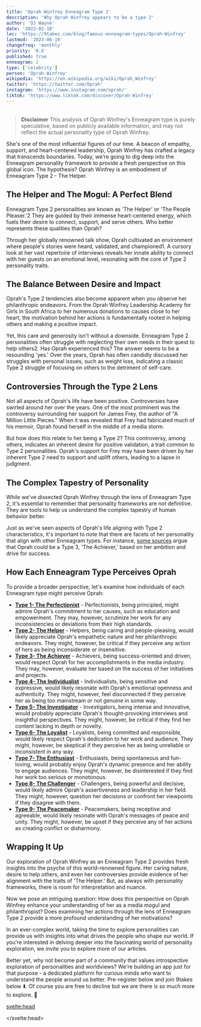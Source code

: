 ```yaml
---
title: 'Oprah Winfrey Enneagram Type 2'
description: 'Why Oprah Winfrey appears to be a type 2'
author: 'DJ Wayne'
date: '2023-02-18'
loc: 'https://9takes.com/blog/famous-enneagram-types/Oprah-Winfrey'
lastmod: '2023-06-19'
changefreq: 'monthly'
priority: '0.6'
published: true
enneagram: 2
type: ['celebrity']
person: 'Oprah-Winfrey'
wikipedia: 'https://en.wikipedia.org/wiki/Oprah_Winfrey'
twitter: 'https://twitter.com/Oprah'
instagram: 'https://www.instagram.com/oprah/'
tiktok: 'https://www.tiktok.com/discover/Oprah-Winfrey'
---
```


<script>
	import  PopCard  from "../../../lib/components/atoms/PopCard.svelte";
</script>
<div
	style="display: flex;
    justify-content: center;
    margin: 1rem 0;
	"
>
	<PopCard
		image={`/types/2s/${'Oprah-Winfrey'}.webp`}
		showIcon={false}
		enneagramType="2"
		displayText="Oprah Winfrey"
		subtext=""
	/>
</div>

> **Disclaimer** This analysis of Oprah Winfrey's Enneagram type is purely speculative, based on publicly available information, and may not reflect the actual personality type of Oprah Winfrey.

<p class="firstLetter">She's one of the most influential figures of our time. A beacon of empathy, support, and heart-centered leadership, Oprah Winfrey has crafted a legacy that transcends boundaries. Today, we're going to dig deep into the Enneagram personality framework to provide a fresh perspective on this global icon. The hypothesis? Oprah Winfrey is an embodiment of Enneagram Type 2 - The Helper.</p>

## The Helper and The Mogul: A Perfect Blend

Enneagram Type 2 personalities are known as 'The Helper' or 'The People Pleaser.'2 They are guided by their immense heart-centered energy, which fuels their desire to connect, support, and serve others. Who better represents these qualities than Oprah?

Through her globally renowned talk show, Oprah cultivated an environment where people's stories were heard, validated, and championed1. A cursory look at her vast repertoire of interviews reveals her innate ability to connect with her guests on an emotional level, resonating with the core of Type 2 personality traits.

## The Balance Between Desire and Impact

Oprah's Type 2 tendencies also become apparent when you observe her philanthropic endeavors. From the Oprah Winfrey Leadership Academy for Girls in South Africa to her numerous donations to causes close to her heart, the motivation behind her actions is fundamentally rooted in helping others and making a positive impact.

Yet, this care and generosity isn't without a downside. Enneagram Type 2 personalities often struggle with neglecting their own needs in their quest to help others2. Has Oprah experienced this? The answer seems to be a resounding 'yes.' Over the years, Oprah has often candidly discussed her struggles with personal issues, such as weight loss, indicating a classic Type 2 struggle of focusing on others to the detriment of self-care.

## Controversies Through the Type 2 Lens

Not all aspects of Oprah's life have been positive. Controversies have swirled around her over the years. One of the most prominent was the controversy surrounding her support for James Frey, the author of "A Million Little Pieces." When it was revealed that Frey had fabricated much of his memoir, Oprah found herself in the middle of a media storm.

But how does this relate to her being a Type 2? This controversy, among others, indicates an inherent desire for positive validation, a trait common to Type 2 personalities. Oprah's support for Frey may have been driven by her inherent Type 2 need to support and uplift others, leading to a lapse in judgment.

## The Complex Tapestry of Personality

While we've dissected Oprah Winfrey through the lens of Enneagram Type 2, it's essential to remember that personality frameworks are not definitive. They are tools to help us understand the complex tapestry of human behavior better.

Just as we've seen aspects of Oprah's life aligning with Type 2 characteristics, it's important to note that there are facets of her personality that align with other Enneagram types. For instance, <a class="external-link" target="_blank" rel="noopener noreferrer" href="https://www.truity.com/blog/what-are-oprah-winfreys-enneagram-and-myers-briggs-personality-types">some sources</a> argue that Oprah could be a Type 3, 'The Achiever,' based on her ambition and drive for success.

## How Each Enneagram Type Perceives Oprah

To provide a broader perspective, let's examine how individuals of each Enneagram type might perceive Oprah:

- **[Type 1- The Perfectionist](/blog/enneagram/enneagram-type-1)** - Perfectionists, being principled, might admire Oprah's commitment to her causes, such as education and empowerment. They may, however, scrutinize her work for any inconsistencies or deviations from their high standards.
- **[Type 2- The Helper](/blog/enneagram/enneagram-type-2)** - Helpers, being caring and people-pleasing, would likely appreciate Oprah's empathetic nature and her philanthropic endeavors. They might, however, be critical if they perceive any action of hers as being inconsiderate or insensitive.
- **[Type 3- The Achiever](/blog/enneagram/enneagram-type-3)** - Achievers, being success-oriented and driven, would respect Oprah for her accomplishments in the media industry. They may, however, evaluate her based on the success of her initiatives and projects.
- **[Type 4- The Individualist](/blog/enneagram/enneagram-type-4)** - Individualists, being sensitive and expressive, would likely resonate with Oprah's emotional openness and authenticity. They might, however, feel disconnected if they perceive her as being too mainstream or not genuine in some way.
- **[Type 5- The Investigator](/blog/enneagram/enneagram-type-5)** - Investigators, being intense and innovative, would probably appreciate Oprah's thought-provoking interviews and insightful perspectives. They might, however, be critical if they find her content lacking in depth or novelty.
- **[Type 6- The Loyalist](/blog/enneagram/enneagram-type-6)** - Loyalists, being committed and responsible, would likely respect Oprah's dedication to her work and audience. They might, however, be skeptical if they perceive her as being unreliable or inconsistent in any way.
- **[Type 7- The Enthusiast](/blog/enneagram/enneagram-type-7)** - Enthusiasts, being spontaneous and fun-loving, would probably enjoy Oprah's dynamic presence and her ability to engage audiences. They might, however, be disinterested if they find her work too serious or monotonous.
- **[Type 8- The Challenger](/blog/enneagram/enneagram-type-8)** - Challengers, being powerful and decisive, would likely admire Oprah's assertiveness and leadership in her field. They might, however, question her decisions or confront her viewpoints if they disagree with them.
- **[Type 9- The Peacemaker](/blog/enneagram/enneagram-type-9)** - Peacemakers, being receptive and agreeable, would likely resonate with Oprah's messages of peace and unity. They might, however, be upset if they perceive any of her actions as creating conflict or disharmony.

## Wrapping It Up

Our exploration of Oprah Winfrey as an Enneagram Type 2 provides fresh insights into the psyche of this world-renowned figure. Her caring nature, desire to help others, and even her controversies provide evidence of her alignment with the traits of 'The Helper.' But, as always with personality frameworks, there is room for interpretation and nuance.

Now we pose an intriguing question: How does this perspective on Oprah Winfrey enhance your understanding of her as a media mogul and philanthropist? Does examining her actions through the lens of Enneagram Type 2 provide a more profound understanding of her motivations?

In an ever-complex world, taking the time to explore personalities can provide us with insights into what drives the people who shape our world. If you're interested in delving deeper into the fascinating world of personality exploration, we invite you to explore more of our articles.

Better yet, why not become part of a community that values introspective exploration of personalities and worldviews? We're building an app just for that purpose - a dedicated platform for curious minds who want to understand the people around us better. Pre-register below and join 9takes below ⬇️. Of course you are free to decline but we are there is so much more to explore. 🚀

<svelte:head>

<script type="application/ld+json">
	{
  "@context": "http://schema.org",
  "@graph": [
    {
      "@type": "Article",
      "articleBody": "This article explores the personality traits of Oprah Winfrey from the perspective of the Enneagram Type 2. Known for her generosity, caring nature, and interpersonal skills, Oprah embodies many characteristics of Type 2 personalities. The article discusses various facets of Oprah's life and career that demonstrate her Type 2 characteristics, including her philanthropic efforts, talk show, and resilience in the face of controversy.",
      "creator" : ["DJ Wayne"],
      "author": {
        "@type": "Person",
        "name": "DJ Wayne",
        "sameAs": ["https://www.instagram.com/djwayne3/", "https://www.youtube.com/@djwayne3", "https://www.linkedin.com/in/davidtwayne/", "https://twitter.com/djwayne3"
        ]
      },
      "dateModified": {
        "@type": "Date",
        "@value": "2023-06-19"
      },
      "datePublished": {
        "@type": "Date",
        "@value": "2023-02-18"
      },
      "description": "This blog post examines the reasons why Oprah Winfrey might be an Enneagram Type 2. It focuses on her personality traits, her motivations, her inner world, controversies she's faced, and how these elements might be related to the core attributes of a Type 2.",
      "headline": "Oprah Winfrey Enneagram Type 2",
      "image": {
        "@type": "ImageObject",
        "height": 900,
        "url": "https://9takes.com/types/2s/Oprah-Winfrey.webp",
        "width": 900
      },
      "mainEntityOfPage": {
        "@id": "https://9takes.com/blog/famous-enneagram-types/Oprah-Winfrey",
        "@type": "WebPage"
      },
      "mentions": {
        "@type": "Person",
        "name": "Oprah Winfrey",
        "sameAs": ["https://en.wikipedia.org/wiki/Oprah_Winfrey", "https://twitter.com/Oprah", "https://www.instagram.com/oprah/", "https://www.tiktok.com/discover/Oprah-Winfrey"]
      },
      "publisher": {
        "@type": "Organization",
        "sameAs": ["https://www.instagram.com/9takesdotcom/", "https://twitter.com/9takesdotcom"],
        "logo": {
          "@type": "ImageObject",
          "url": "https://9takes.com/brand/darkRubix.png"
        },
        "name": "9takes"
      }
    },
    {
      "@type": "FAQPage",
      "mainEntity": [
        {
          "@type": "Question",
          "acceptedAnswer": {
            "@type": "Answer",
            "text": "Oprah Winfrey exhibits many characteristics associated with Enneagram Type 2 personalities. This includes her generosity, caring nature, interpersonal skills, and people-pleasing tendencies. These characteristics are deeply rooted in her desire to be loved and appreciated by others, which is a core motivation for Type 2 individuals."
          },
          "name": "Why is Oprah Winfrey considered an Enneagram Type 2?"
        },
        {
          "@type": "Question",
          "acceptedAnswer": {
            "@type": "Answer",
            "text": "Oprah's philanthropic efforts, her talk show that often focused on helping others understand their emotions and experiences, and her desire to connect with her audience on a personal level are all indicative of her Type 2 personality. Moreover, her resilience in the face of controversy and her unwavering commitment to her values also reflect the strength and potential growth of Type 2 individuals."
          },
          "name": "What are some examples of Oprah Winfrey's Type 2 characteristics?"
        },
        {
          "@type": "Question",
          "acceptedAnswer": {
            "@type": "Answer",
            "text": "Oprah Winfrey is known for her empathetic, compassionate, and charismatic personality. She is also well-regarded for her entrepreneurial spirit and determination. Despite her success, Oprah remains relatable and grounded, which adds to her appeal and popularity."
          },
          "name": "What is Oprah Winfrey's personality?"
        },
        {
          "@type": "Question",
          "acceptedAnswer": {
            "@type": "Answer",
            "text": "Oprah Winfrey is believed to be an Enneagram type 2, which is often referred to as the Helper. This means she's naturally caring, interpersonal, and interested in people. Her desire to help others and make a difference in the world aligns well with this Enneagram type."
          },
          "name": "What is Oprah Winfrey's Enneagram type?"
        }
      ]
    }
  ]
}
</script>

</svelte:head>
